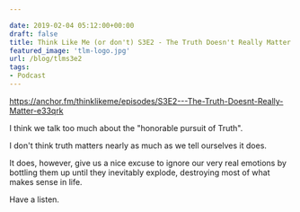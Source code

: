 ```yaml
---

date: 2019-02-04 05:12:00+00:00
draft: false
title: Think Like Me (or don't) S3E2 - The Truth Doesn't Really Matter
featured_image: 'tlm-logo.jpg'
url: /blog/tlms3e2
tags:
- Podcast
---
```



https://anchor.fm/thinklikeme/episodes/S3E2---The-Truth-Doesnt-Really-Matter-e33qrk 


I think we talk too much about the "honorable pursuit of Truth". 

I don't think truth matters nearly as much as we tell ourselves it does. 

It does, however, give us a nice excuse to ignore our very real emotions by bottling them up until they inevitably explode, destroying most of what makes sense in life. 

Have a listen. 
